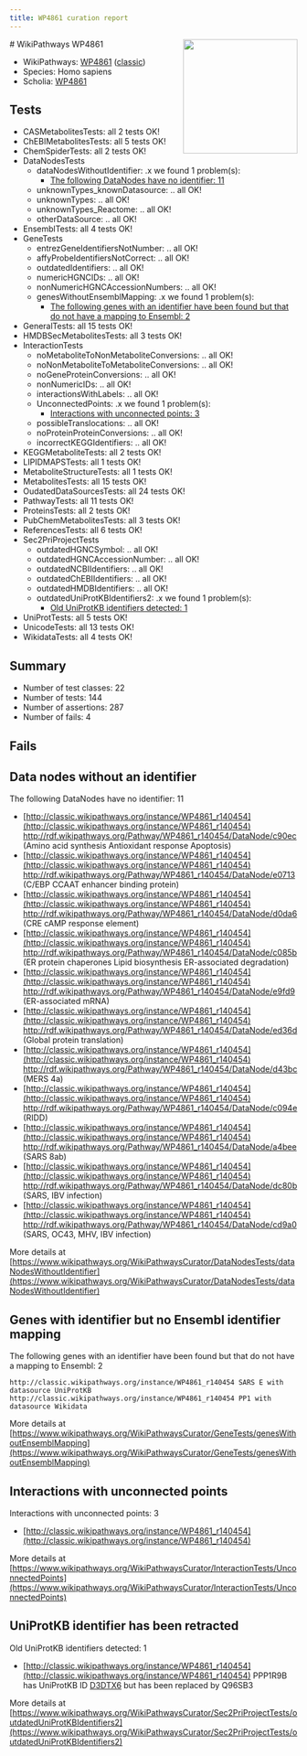 ```yaml
---
title: WP4861 curation report
---
```


<img style="float: right; width: 200px" src="https://upload.wikimedia.org/wikipedia/commons/thumb/8/83/Wplogo_with_text_500.png/640px-Wplogo_with_text_500.png" />
# WikiPathways WP4861

* WikiPathways: [WP4861](https://wikipathways.org/pathways/WP4861) ([classic](https://classic.wikipathways.org/instance/WP4861))
* Species: Homo sapiens
* Scholia: [WP4861](https://scholia.toolforge.org/wikipathways/WP4861)
## Tests
* CASMetabolitesTests: all 2 tests OK!
* ChEBIMetabolitesTests: all 5 tests OK!
* ChemSpiderTests: all 2 tests OK!
* DataNodesTests
    * dataNodesWithoutIdentifier: .x we found 1 problem(s):
        * [The following DataNodes have no identifier: 11](#8792c491)
    * unknownTypes_knownDatasource: .. all OK!
    * unknownTypes: .. all OK!
    * unknownTypes_Reactome: .. all OK!
    * otherDataSource: .. all OK!
* EnsemblTests: all 4 tests OK!
* GeneTests
    * entrezGeneIdentifiersNotNumber: .. all OK!
    * affyProbeIdentifiersNotCorrect: .. all OK!
    * outdatedIdentifiers: .. all OK!
    * numericHGNCIDs: .. all OK!
    * nonNumericHGNCAccessionNumbers: .. all OK!
    * genesWithoutEnsemblMapping: .x we found 1 problem(s):
        * [The following genes with an identifier have been found but that do not have a mapping to Ensembl: 2](#40286d84)
* GeneralTests: all 15 tests OK!
* HMDBSecMetabolitesTests: all 3 tests OK!
* InteractionTests
    * noMetaboliteToNonMetaboliteConversions: .. all OK!
    * noNonMetaboliteToMetaboliteConversions: .. all OK!
    * noGeneProteinConversions: .. all OK!
    * nonNumericIDs: .. all OK!
    * interactionsWithLabels: .. all OK!
    * UnconnectedPoints: .x we found 1 problem(s):
        * [Interactions with unconnected points: 3](#35a61adb)
    * possibleTranslocations: .. all OK!
    * noProteinProteinConversions: .. all OK!
    * incorrectKEGGIdentifiers: .. all OK!
* KEGGMetaboliteTests: all 2 tests OK!
* LIPIDMAPSTests: all 1 tests OK!
* MetaboliteStructureTests: all 1 tests OK!
* MetabolitesTests: all 15 tests OK!
* OudatedDataSourcesTests: all 24 tests OK!
* PathwayTests: all 11 tests OK!
* ProteinsTests: all 2 tests OK!
* PubChemMetabolitesTests: all 3 tests OK!
* ReferencesTests: all 6 tests OK!
* Sec2PriProjectTests
    * outdatedHGNCSymbol: .. all OK!
    * outdatedHGNCAccessionNumber: .. all OK!
    * outdatedNCBIIdentifiers: .. all OK!
    * outdatedChEBIIdentifiers: .. all OK!
    * outdatedHMDBIdentifiers: .. all OK!
    * outdatedUniProtKBIdentifiers2: .x we found 1 problem(s):
        * [Old UniProtKB identifiers detected: 1](#8da302c8)
* UniProtTests: all 5 tests OK!
* UnicodeTests: all 13 tests OK!
* WikidataTests: all 4 tests OK!


## Summary

* Number of test classes: 22
* Number of tests: 144
* Number of assertions: 287
* Number of fails: 4

## Fails

<a name="8792c491" />

## Data nodes without an identifier

The following DataNodes have no identifier: 11

* [http://classic.wikipathways.org/instance/WP4861_r140454](http://classic.wikipathways.org/instance/WP4861_r140454) http://rdf.wikipathways.org/Pathway/WP4861_r140454/DataNode/c90ec (Amino acid synthesis
Antioxidant response
Apoptosis)
* [http://classic.wikipathways.org/instance/WP4861_r140454](http://classic.wikipathways.org/instance/WP4861_r140454) http://rdf.wikipathways.org/Pathway/WP4861_r140454/DataNode/e0713 (C/EBP
CCAAT enhancer binding protein)
* [http://classic.wikipathways.org/instance/WP4861_r140454](http://classic.wikipathways.org/instance/WP4861_r140454) http://rdf.wikipathways.org/Pathway/WP4861_r140454/DataNode/d0da6 (CRE
cAMP response element)
* [http://classic.wikipathways.org/instance/WP4861_r140454](http://classic.wikipathways.org/instance/WP4861_r140454) http://rdf.wikipathways.org/Pathway/WP4861_r140454/DataNode/c085b (ER protein chaperones
Lipid biosynthesis
ER-associated degradation)
* [http://classic.wikipathways.org/instance/WP4861_r140454](http://classic.wikipathways.org/instance/WP4861_r140454) http://rdf.wikipathways.org/Pathway/WP4861_r140454/DataNode/e9fd9 (ER-associated
mRNA)
* [http://classic.wikipathways.org/instance/WP4861_r140454](http://classic.wikipathways.org/instance/WP4861_r140454) http://rdf.wikipathways.org/Pathway/WP4861_r140454/DataNode/ed36d (Global protein
translation)
* [http://classic.wikipathways.org/instance/WP4861_r140454](http://classic.wikipathways.org/instance/WP4861_r140454) http://rdf.wikipathways.org/Pathway/WP4861_r140454/DataNode/d43bc (MERS 4a)
* [http://classic.wikipathways.org/instance/WP4861_r140454](http://classic.wikipathways.org/instance/WP4861_r140454) http://rdf.wikipathways.org/Pathway/WP4861_r140454/DataNode/c094e (RIDD)
* [http://classic.wikipathways.org/instance/WP4861_r140454](http://classic.wikipathways.org/instance/WP4861_r140454) http://rdf.wikipathways.org/Pathway/WP4861_r140454/DataNode/a4bee (SARS 8ab)
* [http://classic.wikipathways.org/instance/WP4861_r140454](http://classic.wikipathways.org/instance/WP4861_r140454) http://rdf.wikipathways.org/Pathway/WP4861_r140454/DataNode/dc80b (SARS, IBV infection)
* [http://classic.wikipathways.org/instance/WP4861_r140454](http://classic.wikipathways.org/instance/WP4861_r140454) http://rdf.wikipathways.org/Pathway/WP4861_r140454/DataNode/cd9a0 (SARS, OC43,
MHV, IBV infection)


More details at [https://www.wikipathways.org/WikiPathwaysCurator/DataNodesTests/dataNodesWithoutIdentifier](https://www.wikipathways.org/WikiPathwaysCurator/DataNodesTests/dataNodesWithoutIdentifier)

<a name="40286d84" />

## Genes with identifier but no Ensembl identifier mapping

The following genes with an identifier have been found but that do not have a mapping to Ensembl: 2
```
http://classic.wikipathways.org/instance/WP4861_r140454 SARS E with datasource UniProtKB
http://classic.wikipathways.org/instance/WP4861_r140454 PP1 with datasource Wikidata
```

More details at [https://www.wikipathways.org/WikiPathwaysCurator/GeneTests/genesWithoutEnsemblMapping](https://www.wikipathways.org/WikiPathwaysCurator/GeneTests/genesWithoutEnsemblMapping)

<a name="35a61adb" />

## Interactions with unconnected points

Interactions with unconnected points: 3

* [http://classic.wikipathways.org/instance/WP4861_r140454](http://classic.wikipathways.org/instance/WP4861_r140454)


More details at [https://www.wikipathways.org/WikiPathwaysCurator/InteractionTests/UnconnectedPoints](https://www.wikipathways.org/WikiPathwaysCurator/InteractionTests/UnconnectedPoints)

<a name="8da302c8" />

## UniProtKB identifier has been retracted

Old UniProtKB identifiers detected: 1

* [http://classic.wikipathways.org/instance/WP4861_r140454](http://classic.wikipathways.org/instance/WP4861_r140454) PPP1R9B has UniProtKB ID [D3DTX6](https://bioregistry.io/D3DTX6) but has been replaced by Q96SB3


More details at [https://www.wikipathways.org/WikiPathwaysCurator/Sec2PriProjectTests/outdatedUniProtKBIdentifiers2](https://www.wikipathways.org/WikiPathwaysCurator/Sec2PriProjectTests/outdatedUniProtKBIdentifiers2)

